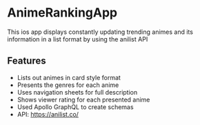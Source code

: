 # AnimeRankingApp

This ios app displays constantly updating trending animes and its information in a list format by using the anilist API

## Features

- Lists out animes in card style format
- Presents the genres for each anime
- Uses navigation sheets for full description
- Shows viewer rating for each presented anime
- Used Apollo GraphQL to create schemas
- API: https://anilist.co/



